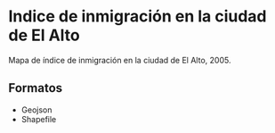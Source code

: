 # Indice de inmigración en la ciudad de El Alto

Mapa de índice de inmigración en la ciudad de El Alto, 2005.

## Formatos
- Geojson
- Shapefile